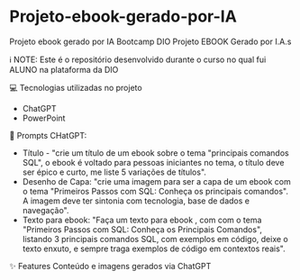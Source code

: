 # Projeto-ebook-gerado-por-IA
Projeto ebook gerado por IA Bootcamp DIO
Projeto EBOOK Gerado por I.A.s

ℹ️ NOTE: Este é o repositório desenvolvido durante o curso no qual fui ALUNO na plataforma da DIO

💻 Tecnologias utilizadas no projeto
- ChatGPT
- PowerPoint

🧠 Prompts CHatGPT:
- Título - 	"crie um título de um ebook sobre o tema "principais comandos SQL", o ebook é voltado para pessoas iniciantes no tema, o título deve ser épico e curto, me liste 5 variações de títulos".
- Desenho de Capa: "crie uma imagem para ser a capa de um ebook com o tema "Primeiros Passos com SQL: Conheça os principais comandos". A imagem deve ter sintonia com tecnologia, base de dados e navegação".
- Texto para ebook: "Faça um texto para ebook , com com o tema "Primeiros Passos com SQL: Conheça os Principais Comandos", listando 3 principais comandos SQL, com exemplos em código, deixe o texto enxuto, e sempre traga exemplos de código em contextos reais".

✨ Features
Conteúdo e imagens gerados via ChatGPT
